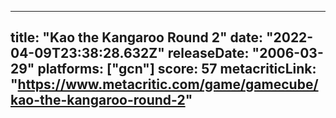 
---
title: "Kao the Kangaroo Round 2"
date: "2022-04-09T23:38:28.632Z"
releaseDate: "2006-03-29"
platforms: ["gcn"]
score: 57
metacriticLink: "https://www.metacritic.com/game/gamecube/kao-the-kangaroo-round-2"
---

